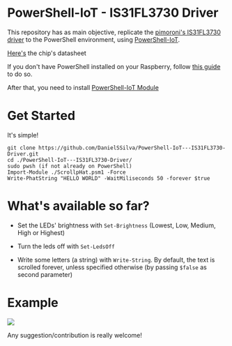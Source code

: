# PowerShell-IoT - IS31FL3730 Driver

This repository has as main objective, replicate the [pimoroni's IS31FL3730 driver](https://github.com/pimoroni/scroll-phat/blob/master/library/scrollphat/IS31FL3730.py) to the PowerShell environment, using [PowerShell-IoT](https://github.com/PowerShell/PowerShell-IoT).

[Here's](http://www.issi.com/WW/pdf/31FL3730.pdf) the chip's datasheet

If you don't have PowerShell installed on your Raspberry, follow [this guide](https://github.com/PowerShell/PowerShell/blob/master/docs/installation/linux.md#raspbian) to do so.

After that, you need to install [PowerShell-IoT Module](https://github.com/PowerShell/PowerShell-IoT#installation)

# Get Started

It's simple!
```
git clone https://github.com/DanielSSilva/PowerShell-IoT---IS31FL3730-Driver.git
cd ./PowerShell-IoT---IS31FL3730-Driver/
sudo pwsh (if not already on PowerShell)
Import-Module ./ScrollpHat.psm1 -Force
Write-PhatString "HELLO WORLD" -WaitMiliseconds 50 -forever $true
```
# What's available so far?

* Set the LEDs' brightness with `Set-Brightness` (Lowest, Low, Medium, High or Highest)

* Turn the leds off with `Set-LedsOff`

* Write some letters (a string) with `Write-String`. By default, the text is scrolled forever, unless specified otherwise (by passing `$false` as second parameter)

# Example

![](https://i.imgur.com/QSU76lP.gif)


Any suggestion/contribution is really welcome!
